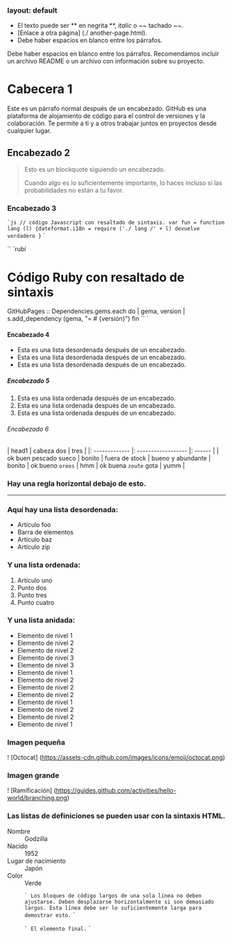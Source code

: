 ### layout: default

  - El texto puede ser ** en negrita **, _italic_ o ~~ tachado ~~.
  - [Enlace a otra página] (./ another-page.html).
  - Debe haber espacios en blanco entre los párrafos.
  
Debe haber espacios en blanco entre los párrafos. Recomendamos incluir un archivo README o un archivo con información sobre su proyecto.

# Cabecera 1

Este es un párrafo normal después de un encabezado. GitHub es una plataforma de alojamiento de código para el control de versiones y la colaboración. Te permite a ti y a otros trabajar juntos en proyectos desde cualquier lugar.

## Encabezado 2

> Esto es un blockquote siguiendo un encabezado.
>
> Cuando algo es lo suficientemente importante, lo haces incluso si las probabilidades no están a tu favor.

### Encabezado 3

`` `js
// código Javascript con resaltado de sintaxis.
var fun = function lang (l) {dateformat.i18n = require ('./ lang /' + l)
devuelve verdadero
}
`` `

`` `rubí
# Código Ruby con resaltado de sintaxis
GitHubPages :: Dependencies.gems.each do | gema, version |
s.add_dependency (gema, "= # {versión}")
fin
`` `

#### Encabezado 4

* Esta es una lista desordenada después de un encabezado.
* Esta es una lista desordenada después de un encabezado.
* Esta es una lista desordenada después de un encabezado.

##### Encabezado 5

1. Esta es una lista ordenada después de un encabezado.
2. Esta es una lista ordenada después de un encabezado.
3. Esta es una lista ordenada después de un encabezado.

###### Encabezado 6

| head1 | cabeza dos | tres |
|: ------------- |: ------------------ |: ------ |
| ok buen pescado sueco | bonito
| fuera de stock | bueno y abundante | bonito
| ok bueno `oreos` | hmm
| ok buena `zoute` gota | yumm |

### Hay una regla horizontal debajo de esto.

* * *

### Aquí hay una lista desordenada:

* Artículo foo
* Barra de elementos
* Artículo baz
* Artículo zip

### Y una lista ordenada:

1. Artículo uno
1. Punto dos
1. Punto tres
1. Punto cuatro

### Y una lista anidada:

- Elemento de nivel 1
- Elemento de nivel 2
- Elemento de nivel 2
- Elemento de nivel 3
- Elemento de nivel 3
- Elemento de nivel 1
- Elemento de nivel 2
- Elemento de nivel 2
- Elemento de nivel 2
- Elemento de nivel 1
- Elemento de nivel 2
- Elemento de nivel 2
- Elemento de nivel 1

### Imagen pequeña

! [Octocat] (https://assets-cdn.github.com/images/icons/emoji/octocat.png)

### Imagen grande

! [Ramificación] (https://guides.github.com/activities/hello-world/branching.png)


### Las listas de definiciones se pueden usar con la sintaxis HTML.

<dl>
<dt> Nombre </ dt>
<dd> Godzilla </ dd>
<dt> Nacido </ dt>
<dd> 1952 </ dd>
<dt> Lugar de nacimiento </ dt>
<dd> Japón </ dd>
<dt> Color </ dt>
<dd> Verde </ dd>
</ dl>

`` `
Los bloques de código largos de una sola línea no deben ajustarse. Deben desplazarse horizontalmente si son demasiado largos. Esta línea debe ser lo suficientemente larga para demostrar esto.
`` `

`` `
El elemento final.
`` `
